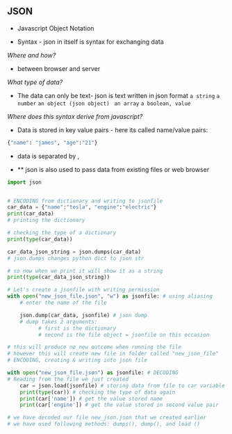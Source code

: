 ## JSON
- Javascript Object Notation

- Syntax - json in itself is syntax for exchanging data 

_Where and how?_

- between browser and server

_What type of data?_

- The data can only be text- json is text written in json format 
`a string`
`a number` 
`an object (json object)`
` an array`
`a boolean, value`

_Where does this syntax derive from javascript?_
- Data is stored in key value pairs - here its called name/value pairs:

```python
{"name": "james", "age":"21"}
```
- data is separated by , 

- ** json is also used to pass data from existing files or web browser

```python
import json


# ENCODING from dictionary and writing to jsonfile
car_data = {"name":"tesla", "engine":"electric"}
print(car_data)
# printing the dictionary

# checking the type of a dictionary
print(type(car_data))

car_data_json_string = json.dumps(car_data)
# json.dumps changes python dict to json str

# so now when we print it will show it as a string
print(type(car_data_json_string))

# Let's create a jsonfile with writing permission
with open("new_json_file.json", "w") as jsonfile: # using aliasing
    # enter the name of the file

    json.dump(car_data, jsonfile) # json dump
    # dump takes 2 arguments:
          # first is the dictionary
          # second is the file object = jsonfile on this occasion

# this will produce no new outcome when running the file
# however this will create new file in folder called "new_json_file"
# ENCODING, creating & writing into json file

with open("new_json_file.json") as jsonfile: # DECODING
# Reading from the file we just created
    car = json.load(jsonfile) # storing data from file to car variable
    print(type(car)) # checking the type of data again
    print(car['name']) # get the value stored name
    print(car['engine']) # get the value stored in second value pair

# we have decoded our file new_json.json that we created earlier
# we have used following methods: dumps(), dump(), and load ()
```
 
 